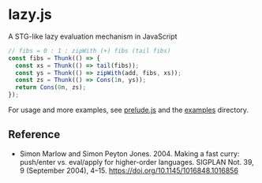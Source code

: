 # lazy.js

A STG-like lazy evaluation mechanism in JavaScript

```javascript
// fibs = 0 : 1 : zipWith (+) fibs (tail fibs)
const fibs = Thunk(() => {
  const xs = Thunk(() => tail(fibs));
  const ys = Thunk(() => zipWith(add, fibs, xs));
  const zs = Thunk(() => Cons(1n, ys));
  return Cons(0n, zs);
});
```

For usage and more examples, see [prelude.js](./prelude.js) and the [examples](./examples) directory.

## Reference

- Simon Marlow and Simon Peyton Jones. 2004. Making a fast curry: push/enter vs. eval/apply for higher-order languages. SIGPLAN Not. 39, 9 (September 2004), 4–15. <https://doi.org/10.1145/1016848.1016856>
